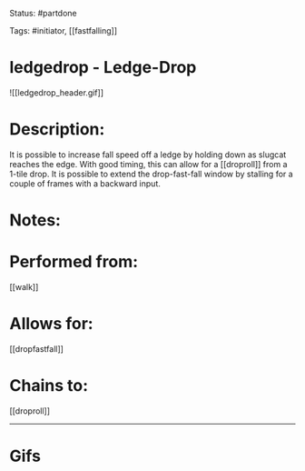 Status: #partdone 

Tags: #initiator, [[fastfalling]]

# ledgedrop - Ledge-Drop
![[ledgedrop_header.gif]]
# Description:
It is possible to increase fall speed off a ledge by holding down as slugcat reaches the edge. With good timing, this can allow for a [[droproll]] from a 1-tile drop. It is possible to extend the drop-fast-fall window by stalling for a couple of frames with a backward input.

# Notes:


# Performed from:
[[walk]]

# Allows for:
[[dropfastfall]]

# Chains to:
[[droproll]]

___
# Gifs
